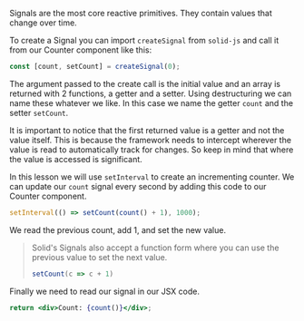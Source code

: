 Signals are the most core reactive primitives. They contain values that change over time.

To create a Signal you can import `createSignal` from `solid-js` and call it from our Counter component like this:
```jsx
const [count, setCount] = createSignal(0);
```

The argument passed to the create call is the initial value and an array is returned with 2 functions, a getter and a setter. Using destructuring we can name these whatever we like. In this case we name the getter `count` and the setter `setCount`.

It is important to notice that the first returned value is a getter and not the value itself. This is because the framework needs to intercept wherever the value is read to automatically track for changes. So keep in mind that where the value is accessed is significant.

In this lesson we will use `setInterval` to create an incrementing counter. We can update our `count` signal every second by adding this code to our Counter component.

```jsx
setInterval(() => setCount(count() + 1), 1000);
```

We read the previous count, add 1, and set the new value.

> Solid's Signals also accept a function form where you can use the previous value to set the next value.
> ```jsx
> setCount(c => c + 1)
> ```

Finally we need to read our signal in our JSX code.

```jsx
return <div>Count: {count()}</div>;
```
